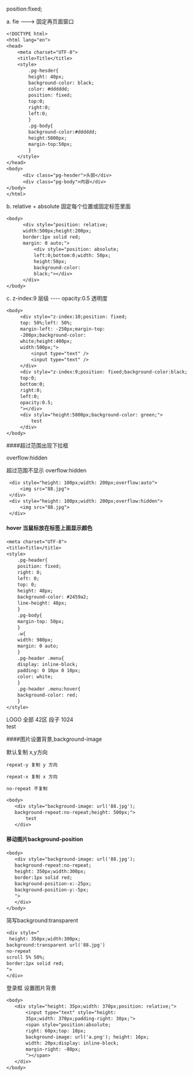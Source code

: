 position:fixed;

a.  fie ---> 固定再页面窗口

```
<!DOCTYPE html>
<html lang="en">
<head>
    <meta charset="UTF-8">
    <title>Title</title>
    <style>
        .pg-hesder{
        height: 48px;
        background-color: black;
        color: #dddddd;
        position: fixed;
        top:0;
        right:0;
        left:0;
        }
        .pg-body{
        background-color:#dddddd;
        height:5000px;
        margin-top:50px;
        }
    </style>
</head>
<body>
      <div class="pg-hesder">头部</div>
      <div class="pg-body">内容</div>
</body>
</html>
```

b.  relative + absolute   固定每个位置或固定标签里面 

```
<body>
      <div style="position: relative;
      width:500px;height:200px;
      border:1px solid red;
      margin: 0 auto;">
          <div style="position: absolute;
          left:0;bottom:0;width: 50px;
          height:50px;
          background-color: 
          black;"></div>
      </div>
</body>
```

c. z-index:9 层级 ---- opacity:0.5 透明度

```
<body>
     <div style="z-index:10;position: fixed;
     top: 50%;left: 50%;
     margin-left: -250px;margin-top:
     -200px;background-color:
     white;height:400px;
     width:500px;">
         <input type="text" />
         <input type="text" />
     </div>
     <div style="z-index:9;position: fixed;background-color:black;
     top:0;
     bottom:0;
     right:0;
     left:0;
     opacity:0.5;
     "></div>
     <div style="height:5000px;background-color: green;">
         test
     </div>
</body>
```

####超过范围出现下拉框

overflow:hidden

超过范围不显示
overflow:hidden

<body>

     <div style="height: 100px;width: 200px;overflow:auto">
         <img src="88.jpg">
     </div>
     <div style="height: 100px;width: 200px;overflow:hidden">
         <img src="88.jpg">
     </div>

</body>

#### hover 当鼠标放在标签上面显示颜色

<head>

    <meta charset="UTF-8">
    <title>Title</title>
    <style>
        .pg-header{
        position: fixed;
        right: 0;
        left: 0;
        top: 0;
        height: 48px;
        background-color: #2459a2;
        line-height: 48px;
        }
        .pg-body{
        margin-top: 50px;
        }
        .w{
        width: 980px;
        margin: 0 auto;
        }
        .pg-header .menu{
        display: inline-block;
        padding: 0 10px 0 10px;
        color: white;
        }
        .pg-header .menu:hover{
        background-color: red;
        }
    </style>
</head>
<body>
     <div class="pg-header">
         <div class="w">
             <a class="logo">LOGO</a>
             <a class="menu">全部</a>
             <a class="menu">42区</a>
             <a class="menu">段子</a>
             <a class="menu">1024</a>
         </div>
         <div class="pg-body">
             <div class="w">test</div>
         </div>
     </div>
</body>
</html>

####图片设置背景,background-image

默认复制 x,y方向

```
repeat-y 复制 y 方向
```

```
repeat-x 复制 x 方向
```

```
no-repeat 不复制
```

```
<body>
   <div style="background-image: url('88.jpg');
   background-repeat:no-repeat;height: 500px;">
       test
   </div>
```

#### 移动图片background-position

```
<body>
   <div style="background-image: url('88.jpg');
   background-repeat:no-repeat;
   height: 350px;width:300px;
   border:1px solid red;
   background-position-x:-25px;
   background-position-y:-5px;
   ">
   </div>
</body>
```

简写background:transparent

```
<div style="
 height: 350px;width:300px;
background:transparent url('88.jpg')
no-repeat
scroll 5% 50%;
border:1px solid red;
">
</div>
```

登录框 设置图片背景

```
<body>
   <div style="height: 35px;width: 370px;position: relative;">
       <input type="text" style="height:
       35px;width: 370px;padding-right: 30px;">
       <span style="position:absolute;
       right: 60px;top: 10px;
       background-image: url('a.png'); height: 16px;
       width: 20px;display: inline-block;
       margin-right: -80px;
       "></span>
   </div>
</body>
```